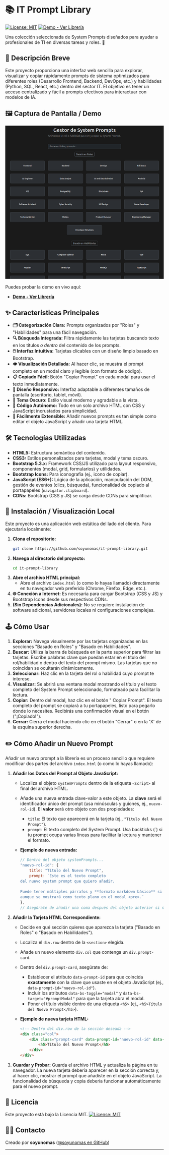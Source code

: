 # 📚 IT Prompt Library

[![License: MIT](https://img.shields.io/badge/License-MIT-yellow.svg)](https://opensource.org/licenses/MIT) [![Demo - Ver Librería](https://img.shields.io/badge/Demo-Ver_Librería-brightgreen)](https://soyunomas.github.io/it-prompt-library/index.html)

Una colección seleccionada de System Prompts diseñados para ayudar a profesionales de TI en diversas tareas y roles. 🤖

## 📝 Descripción Breve

Este proyecto proporciona una interfaz web sencilla para explorar, visualizar y copiar rápidamente prompts de sistema optimizados para diferentes roles (Desarrollo Frontend, Backend, DevOps, etc.) y habilidades (Python, SQL, React, etc.) dentro del sector IT. El objetivo es tener un acceso centralizado y fácil a prompts efectivos para interactuar con modelos de IA.

## 🖼️ Captura de Pantalla / Demo

![Captura de Pantalla del Proyecto](screenshot.png) <!-- Reemplaza con tu captura -->

Puedes probar la demo en vivo aquí:

*   **[Demo - Ver Librería](https://soyunomas.github.io/it-prompt-library/index.html)**

## ✨ Características Principales

*   **🗂️ Categorización Clara:** Prompts organizados por "Roles" y "Habilidades" para una fácil navegación.
*   **🔍 Búsqueda Integrada:** Filtra rápidamente las tarjetas buscando texto en los títulos *o dentro* del contenido de los prompts.
*   **🖱️ Interfaz Intuitiva:** Tarjetas clicables con un diseño limpio basado en Bootstrap.
*   **👁️ Visualización Detallada:** Al hacer clic, se muestra el prompt completo en un modal claro y legible (con formato de código).
*   **📋 Copiado Fácil:** Botón "Copiar Prompt" en cada modal para usar el texto inmediatamente.
*   **📱 Diseño Responsivo:** Interfaz adaptable a diferentes tamaños de pantalla (escritorio, tablet, móvil).
*   **🎨 Tema Oscuro:** Estilo visual moderno y agradable a la vista.
*   **🧩 Código Autónomo:** Todo en un solo archivo HTML con CSS y JavaScript incrustados para simplicidad.
*   **🔧 Fácilmente Extensible:** Añadir nuevos prompts es tan simple como editar el objeto JavaScript y añadir una tarjeta HTML.

## 🛠️ Tecnologías Utilizadas

*   **HTML5:** Estructura semántica del contenido.
*   **CSS3:** Estilos personalizados para tarjetas, modal y tema oscuro.
*   **Bootstrap 5.3.x:** Framework CSS/JS utilizado para layout responsivo, componentes (modal, grid, formularios) y utilidades.
*   **Bootstrap Icons:** Para iconografía (ej., icono de copiar).
*   **JavaScript (ES6+):** Lógica de la aplicación, manipulación del DOM, gestión de eventos (clics, búsqueda), funcionalidad de copiado al portapapeles (`navigator.clipboard`).
*   **CDNs:** Bootstrap (CSS y JS) se carga desde CDNs para simplificar.

## 🚀 Instalación / Visualización Local

Este proyecto es una aplicación web estática del lado del cliente. Para ejecutarla localmente:

1.  **Clona el repositorio:**
    ```bash
    git clone https://github.com/soyunomas/it-prompt-library.git
    ```
2.  **Navega al directorio del proyecto:**
    ```bash
    cd it-prompt-library
    ```
3.  **Abre el archivo HTML principal:**
    *   Abre el archivo `index.html` (o como lo hayas llamado) directamente en tu navegador web preferido (Chrome, Firefox, Edge, etc.).
4.  **🌐 Conexión a Internet:** Es necesaria para cargar Bootstrap (CSS y JS) y Bootstrap Icons desde sus respectivos CDNs.
5.  **(Sin Dependencias Adicionales):** No se requiere instalación de software adicional, servidores locales ni configuraciones complejas.

## 🕹️ Cómo Usar

1.  **Explorar:** Navega visualmente por las tarjetas organizadas en las secciones "Basado en Roles" y "Basado en Habilidades".
2.  **Buscar:** Utiliza la barra de búsqueda en la parte superior para filtrar las tarjetas. Escribe palabras clave que puedan estar en el título del rol/habilidad o dentro del texto del prompt mismo. Las tarjetas que no coincidan se ocultarán dinámicamente.
3.  **Seleccionar:** Haz clic en la tarjeta del rol o habilidad cuyo prompt te interese.
4.  **Visualizar:** Se abrirá una ventana modal mostrando el título y el texto completo del System Prompt seleccionado, formateado para facilitar la lectura.
5.  **Copiar:** Dentro del modal, haz clic en el botón "<i class="bi bi-clipboard"></i> Copiar Prompt". El texto completo del prompt se copiará a tu portapapeles, listo para pegarlo donde lo necesites. Recibirás una confirmación visual en el botón ("¡Copiado!").
6.  **Cerrar:** Cierra el modal haciendo clic en el botón "Cerrar" o en la 'X' de la esquina superior derecha.

## ✏️ Cómo Añadir un Nuevo Prompt

Añadir un nuevo prompt a la librería es un proceso sencillo que requiere modificar dos partes del archivo `index.html` (o como lo hayas llamado):

1.  **Añadir los Datos del Prompt al Objeto JavaScript:**
    *   Localiza el objeto `systemPrompts` dentro de la etiqueta `<script>` al final del archivo HTML.
    *   Añade una nueva entrada clave-valor a este objeto. La **clave** será el identificador único del prompt (usa minúsculas y guiones, ej., `nuevo-rol-id`). El **valor** será otro objeto con dos propiedades:
        *   `title`: El texto que aparecerá en la tarjeta (ej., `"Título del Nuevo Prompt"`).
        *   `prompt`: El texto completo del System Prompt. Usa backticks (\`) si tu prompt ocupa varias líneas para facilitar la lectura y mantener el formato.

    *   **Ejemplo de nueva entrada:**
        ```javascript
        // Dentro del objeto systemPrompts...
        "nuevo-rol-id": {
            title: "Título del Nuevo Prompt",
            prompt: `Este es el texto completo
        del nuevo system prompt que quiero añadir.

        Puede tener múltiples párrafos y **formato markdown básico** si lo deseas,
        aunque se mostrará como texto plano en el modal <pre>.`
        },
        // Asegúrate de añadir una coma después del objeto anterior si no es el último
        ```

2.  **Añadir la Tarjeta HTML Correspondiente:**
    *   Decide en qué sección quieres que aparezca la tarjeta ("Basado en Roles" o "Basado en Habilidades").
    *   Localiza el `div.row` dentro de la `<section>` elegida.
    *   Añade un nuevo elemento `div.col` que contenga un `div.prompt-card`.
    *   Dentro del `div.prompt-card`, asegúrate de:
        *   Establecer el atributo `data-prompt-id` para que coincida **exactamente** con la clave que usaste en el objeto JavaScript (ej., `data-prompt-id="nuevo-rol-id"`).
        *   Incluir los atributos `data-bs-toggle="modal"` y `data-bs-target="#promptModal"` para que la tarjeta abra el modal.
        *   Poner el título visible dentro de una etiqueta `<h5>` (ej., `<h5>Título del Nuevo Prompt</h5>`).

    *   **Ejemplo de nueva tarjeta HTML:**
        ```html
        <!-- Dentro del div.row de la sección deseada -->
        <div class="col">
            <div class="prompt-card" data-prompt-id="nuevo-rol-id" data-bs-toggle="modal" data-bs-target="#promptModal">
                <h5>Título del Nuevo Prompt</h5>
            </div>
        </div>
        ```

3.  **Guardar y Probar:** Guarda el archivo HTML y actualiza la página en tu navegador. La nueva tarjeta debería aparecer en la sección correcta y, al hacer clic, mostrar el prompt que añadiste en el objeto JavaScript. La funcionalidad de búsqueda y copia debería funcionar automáticamente para el nuevo prompt.

## 📄 Licencia

Este proyecto está bajo la Licencia MIT.
[![License: MIT](https://img.shields.io/badge/License-MIT-yellow.svg)](https://opensource.org/licenses/MIT)

## 🧑‍💻 Contacto

Creado por **soyunomas** ([@soyunomas en GitHub](https://github.com/soyunomas))

---
